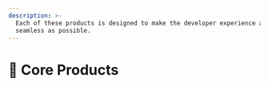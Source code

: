 ```yaml
---
description: >-
  Each of these products is designed to make the developer experience as
  seamless as possible.
---
```


# 🎁 Core Products

